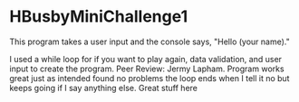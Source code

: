 # HBusbyMiniChallenge1

This program takes a user input and the console says, "Hello (your name)."

I used a while loop for if you want to play again, data validation, and user input to create the program.
Peer Review: Jermy Lapham. Program works great just as intended found no problems the loop ends when I tell it no but keeps going if I say anything else. Great stuff here